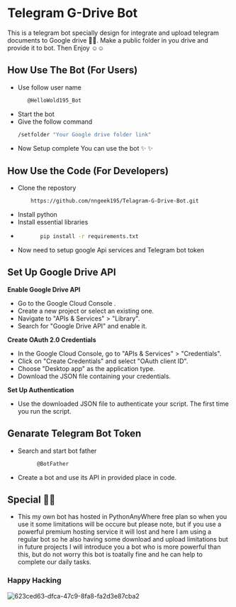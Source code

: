 # Telegram G-Drive Bot

This is a telegram bot specially design for integrate and upload telegram documents to Google drive 👾👾. 
Make a public folder in you drive and provide it to bot. Then Enjoy ☺️☺️

## How Use The Bot (For Users)

- Use follow user name
  ```bash
     @HelloWold195_Bot
  
- Start the bot
- Give the follow command
     ```bash
   /setfolder "Your Google drive folder link"

- Now Setup complete You can use the bot ✨ ✨ 
    

## How Use the Code (For Developers) 

- Clone the repostory
  ```bash
      https://github.com/nngeek195/Telagram-G-Drive-Bot.git

- Install python
- Install essential libraries
- ```bash
         pip install -r requirements.txt

- Now need to setup google Api services and Telegram bot token

## Set Up Google Drive API

**Enable Google Drive API**  
- Go to the Google Cloud Console .
- Create a new project or select an existing one.
- Navigate to "APIs & Services" > "Library".
- Search for "Google Drive API" and enable it.
  
**Create OAuth 2.0 Credentials**
- In the Google Cloud Console, go to "APIs & Services" > "Credentials".
- Click on "Create Credentials" and select "OAuth client ID".
- Choose "Desktop app" as the application type.
- Download the JSON file containing your credentials.

**Set Up Authentication**
- Use the downloaded JSON file to authenticate your script. The first time you run the script.

## Genarate Telegram Bot Token

- Search and start bot father
  ```bash
        @BotFather

- Create a bot and use its API in provided place in code.
      
## Special 💎💎

- This my own bot has hosted in PythonAnyWhere free plan so when you use it some limitations will be occure but please note, but if you use a powerful premium hosting service it will lost and here I am using a regular bot so he also having some download and upload limitations but in future projects I will introduce you a bot who is more powerful than this, but do not worry this bot is toatally fine and he can help to complete our daily tasks. 

### Happy Hacking


![623ced63-dfca-47c9-8fa8-fa2d3e87cba2](https://github.com/user-attachments/assets/5c88ee67-4511-4fd3-a012-59d2d369d4ab)


